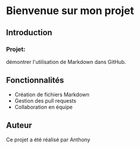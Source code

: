 # Bienvenue sur mon projet

## Introduction
### Projet:
démontrer l'utilisation de Markdown dans GitHub.

## Fonctionnalités
- Création de fichiers Markdown
- Gestion des pull requests
- Collaboration en équipe

## Auteur
Ce projet a été réalisé par Anthony
